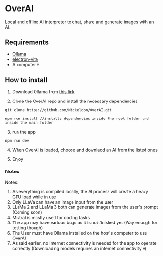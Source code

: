 # OverAI
Local and offline AI interpreter to chat, share and generate images with an AI.

## Requirements
- [Ollama](https://ollama.com/download)
- [electron-vite](https://electron-vite.org/guide/)
- A computer :skull:

## How to install

1. Download Ollama from [this link](https://ollama.com/download)

2. Clone the OverAI repo and install the necessary dependencies
```
git clone https://github.com/Nickeldon/OverAI.git

npm run install //installs dependencies inside the root folder and inside the main folder
```

3. run the app
```
npm run dev
```

4. When OverAI is loaded, choose and downlaod an AI from the listed ones

5. Enjoy

### Notes
Notes: 
1. As everything is compiled locally, the AI process will create a heavy GPU load while in use
2. Only LLaVa can have an image input from the user
3. LLaMa 2 and LLaMa 3 both can generate images from the user's prompt (Coming soon)
4. Mistral is mostly used for coding tasks
5. The app may have various bugs as it is not finished yet (Way enough for testing though)
6. The User must have Ollama installed on the host's computer to use OverAI
7. As said earlier, no internet connectivity is needed for the app to operate correctly (Downloading models requires an internet connectivity :skull:)
